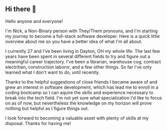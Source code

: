 ## Hi there 👋

<!--
**nick-partridge9454/nick-partridge9454** is a ✨ _special_ ✨ repository because its `README.md` (this file) appears on your GitHub profile.

Here are some ideas to get you started:

- 🔭 I’m currently working on ...
- 🌱 I’m currently learning ...
- 👯 I’m looking to collaborate on ...
- 🤔 I’m looking for help with ...
- 💬 Ask me about ...
- 📫 How to reach me: ...
- 😄 Pronouns: ...
- ⚡ Fun fact: ...
-->

Hello anyone and everyone!

 I'm Nick, a Non-Binary person with They/Them pronouns, and I'm starting my journey to become a full-stack software developer. Here is a quick little overview about me so you have a better idea of what I'm all about.

I currently 27 and I've been living in Dayton, OH my whole life. The last few years have been spent in several different fields to try and figure out a meaningful career trajectory. I've been a librarian, warehouse cog, contract electritian, construction laboror, and a few other things. So far I've only learned what I don't want to do, until recently. 

Thanks to the helpful suggestions of close friends I became aware of and grew an interest in software development, which has lead me to enroll in a coding bootcamp so I can aquire the skills and experience necessary to break into the tech field. I'm not yet sure what specialization I'd like to focus on as of now, but nevertheless the knowledge on my horizon will prove nothing but helpful as I figure things out.

I look forward to becoming a valuable asset with plenty of skills at my disposal. Thanks for having me! 
